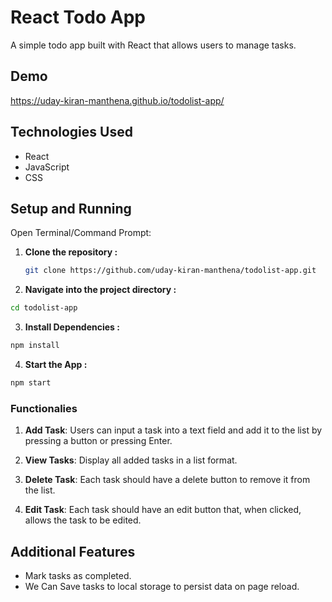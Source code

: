 # React Todo App

A simple todo app built with React that allows users to manage tasks.

## Demo

https://uday-kiran-manthena.github.io/todolist-app/

## Technologies Used

- React
- JavaScript
- CSS

## Setup and Running

Open Terminal/Command Prompt:

1. **Clone the repository :**

   ```bash
   git clone https://github.com/uday-kiran-manthena/todolist-app.git

   ```

2. **Navigate into the project directory :**

```bash
cd todolist-app
```

3. **Install Dependencies :**

```bash
npm install
```

4. **Start the App :**

```bash
npm start
```

### Functionalies

1. **Add Task**: Users can input a task into a text field and add it to the list by pressing a button or pressing Enter.

2. **View Tasks**: Display all added tasks in a list format.

3. **Delete Task**: Each task should have a delete button to remove it from the list.

4. **Edit Task**: Each task should have an edit button that, when clicked, allows the task to be edited.

## Additional Features

- Mark tasks as completed.
- We Can Save tasks to local storage to persist data on page reload.
